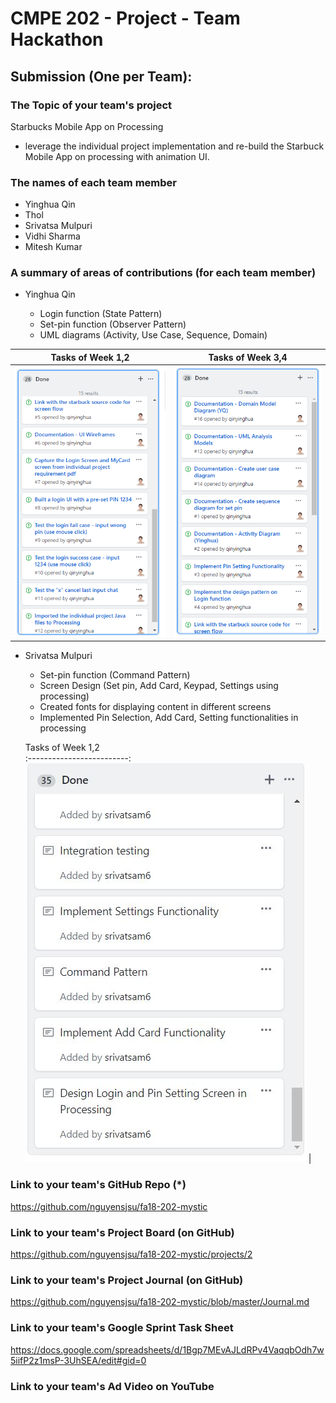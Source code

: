 # CMPE 202 - Project - Team Hackathon

## Submission (One per Team):

### The Topic of your team's project

Starbucks Mobile App on Processing

- leverage the individual project implementation and re-build the Starbuck Mobile App on processing with animation UI.

### The names of each team member
- Yinghua Qin
- Thol 
- Srivatsa Mulpuri
- Vidhi Sharma
- Mitesh Kumar


### A summary of areas of contributions (for each team member)
- Yinghua Qin


  - Login function  (State Pattern)
  - Set-pin function  (Observer Pattern)
  - UML diagrams (Activity, Use Case, Sequence, Domain)

Tasks of Week 1,2          |  Tasks of Week 3,4
:-------------------------:|:-------------------------:
![](./readme.assets/1543351854269.png)  |  ![](./readme.assets/1543351793435.png)


- Srivatsa Mulpuri

  - Set-pin function  (Command Pattern)
  - Screen Design (Set pin, Add Card, Keypad, Settings using processing)
  - Created fonts for displaying content in different screens
  - Implemented Pin Selection, Add Card, Setting functionalities in processing
  
  Tasks of Week 1,2         
:-------------------------:
![](./readme.assets/taskBoardSrivatsa.JPG)  |  


### Link to your team's GitHub Repo (*)

https://github.com/nguyensjsu/fa18-202-mystic

### Link to your team's Project Board (on GitHub)

https://github.com/nguyensjsu/fa18-202-mystic/projects/2

### Link to your team's Project Journal (on GitHub)

https://github.com/nguyensjsu/fa18-202-mystic/blob/master/Journal.md

### Link to your team's Google Sprint Task Sheet
https://docs.google.com/spreadsheets/d/1Bgp7MEvAJLdRPv4VaqqbOdh7w5iifP2z1msP-3UhSEA/edit#gid=0


### Link to your team's Ad Video on YouTube

<To be added>

